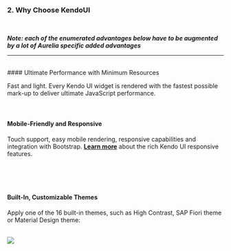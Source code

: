 <br>

### 2. Why Choose KendoUI
<br>

***Note: each of the enumerated advantages below have to be augmented by a lot of Aurelia specific added advantages***
* * *

<br>
#### Ultimate Performance with Minimum Resources

Fast and light. Every Kendo UI widget is rendered with the fastest possible mark-up to deliver ultimate JavaScript performance.
<br> <br> <br>
#### Mobile-Friendly and Responsive

Touch support, easy mobile rendering, responsive capabilities and integration with Bootstrap. **[Learn more](http://www.telerik.com/kendo-ui/responsive-features)** about the rich Kendo UI responsive features.

<br> <br> <br>

#### Built-In, Customizable Themes

Apply one of the 16 built-in themes, such as High Contrast, SAP Fiori theme or Material Design theme:
<br><br>

![](http://i.imgur.com/bPJCkBF.png)
